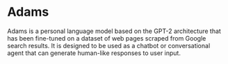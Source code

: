# Adams
Adams is a personal language model based on the GPT-2 architecture that has been fine-tuned on a dataset of web pages scraped from Google search results. It is designed to be used as a chatbot or conversational agent that can generate human-like responses to user input.
